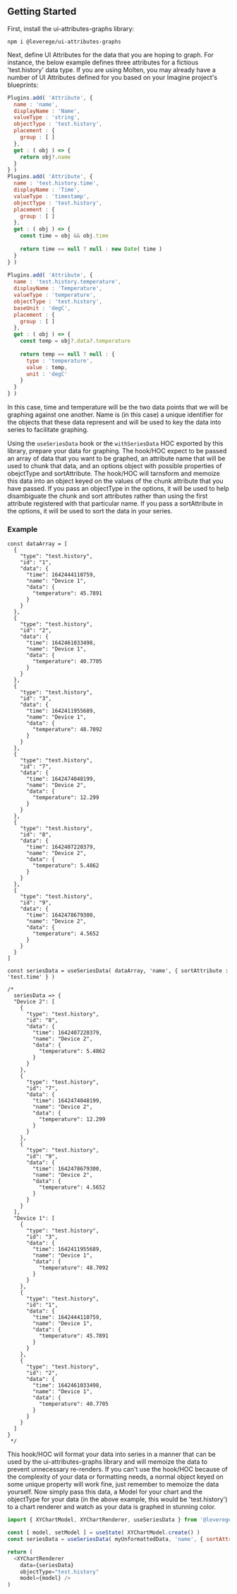 ## Getting Started
First, install the ui-attributes-graphs library:
```
npm i @leverege/ui-attributes-graphs
```

Next, define UI Attributes for the data that you are hoping to graph. For instance, the below example defines three attributes for a fictious 'test.history' data type. If you are using Molten, you may already have a number of UI Attributes defined for you based on your Imagine project's blueprints:
``` javascript
Plugins.add( 'Attribute', {
  name : 'name',
  displayName : 'Name',
  valueType : 'string',
  objectType : 'test.history',
  placement : {
    group : [ ]
  },
  get : ( obj ) => {
    return obj?.name
  }
} )
Plugins.add( 'Attribute', {
  name : 'test.history.time',
  displayName : 'Time',
  valueType : 'timestamp',
  objectType : 'test.history',
  placement : {
    group : [ ]
  },
  get : ( obj ) => {
    const time = obj && obj.time
          
    return time == null ? null : new Date( time )
  }
} )
      
Plugins.add( 'Attribute', {
  name : 'test.history.temperature',
  displayName : 'Temperature',
  valueType : 'temperature',
  objectType : 'test.history',
  baseUnit : 'degC',
  placement : {
    group : [ ]
  },
  get : ( obj ) => {
    const temp = obj?.data?.temperature
          
    return temp == null ? null : {
      type : 'temperature',
      value : temp,
      unit : 'degC'
    }
  }
} )
```

In this case, time and temperature will be the two data points that we will be graphing against one another. Name is (in this case) a unique identifier for the objects that these data represent and will be used to key the data into series to facilitate graphing.

Using the `useSeriesData` hook or the `withSeriesData` HOC exported by this library, prepare your data for graphing. The hook/HOC expect to be passed an array of data that you want to be graphed, an attribute name that will be used to chunk that data, and an options object with possible properties of obejctType and sortAttribute. The hook/HOC will tarnsform and memoize this data into an object keyed on the values of the chunk attribute that you have passed. If you pass an objectType in the options, it will be used to help disambiguate the chunk and sort attributes rather than using the first attribute registered with that particular name. If you pass a sortAttribute in the options, it will be used to sort the data in your series.
### Example
```
const dataArray = [
  {
    "type": "test.history",
    "id": "1",
    "data": {
      "time": 1642444110759,
      "name": "Device 1",
      "data": {
        "temperature": 45.7891
      }
    }
  },
  {
    "type": "test.history",
    "id": "2",
    "data": {
      "time": 1642461033498,
      "name": "Device 1",
      "data": {
        "temperature": 40.7705
      }
    }
  },
  {
    "type": "test.history",
    "id": "3",
    "data": {
      "time": 1642411955689,
      "name": "Device 1",
      "data": {
        "temperature": 48.7092
      }
    }
  },
  {
    "type": "test.history",
    "id": "7",
    "data": {
      "time": 1642474048199,
      "name": "Device 2",
      "data": {
        "temperature": 12.299
      }
    }
  },
  {
    "type": "test.history",
    "id": "8",
    "data": {
      "time": 1642407220379,
      "name": "Device 2",
      "data": {
        "temperature": 5.4862
      }
    }
  },
  {
    "type": "test.history",
    "id": "9",
    "data": {
      "time": 1642478679300,
      "name": "Device 2",
      "data": {
        "temperature": 4.5652
      }
    }
  }
]

const seriesData = useSeriesData( dataArray, 'name', { sortAttribute : 'test.time' } )

/*
  seriesData => {
  "Device 2": [
    {
      "type": "test.history",
      "id": "8",
      "data": {
        "time": 1642407220379,
        "name": "Device 2",
        "data": {
          "temperature": 5.4862
        }
      }
    },
    {
      "type": "test.history",
      "id": "7",
      "data": {
        "time": 1642474048199,
        "name": "Device 2",
        "data": {
          "temperature": 12.299
        }
      }
    },
    {
      "type": "test.history",
      "id": "9",
      "data": {
        "time": 1642478679300,
        "name": "Device 2",
        "data": {
          "temperature": 4.5652
        }
      }
    }
  ],
  "Device 1": [
    {
      "type": "test.history",
      "id": "3",
      "data": {
        "time": 1642411955689,
        "name": "Device 1",
        "data": {
          "temperature": 48.7092
        }
      }
    },
    {
      "type": "test.history",
      "id": "1",
      "data": {
        "time": 1642444110759,
        "name": "Device 1",
        "data": {
          "temperature": 45.7891
        }
      }
    },
    {
      "type": "test.history",
      "id": "2",
      "data": {
        "time": 1642461033498,
        "name": "Device 1",
        "data": {
          "temperature": 40.7705
        }
      }
    }
  ]
}
 */
```
This hook/HOC will format your data into series in a manner that can be used by the ui-attributes-graphs library and will memoize the data to prevent unnecessary re-renders. If you can't use the hook/HOC because of the complexity of your data or formatting needs, a normal object keyed on some unique property will work fine, just remember to memoize the data yourself. Now simply pass this data, a Model for your chart and the objectType for your data (in the above example, this would be 'test.history') to a chart renderer and watch as your data is graphed in stunning color.
``` javascript
import { XYChartModel, XYChartRenderer, useSeriesData } from '@leverege/ui-attributes-graphs'

const [ model, setModel ] = useState( XYChartModel.create() )
const seriesData = useSeriesData( myUnformattedData, 'name', { sortAttribute : 'test.time' } )

return (
  <XYChartRenderer
    data={seriesData}
    objectType="test.history"
    model={model} />
)
```